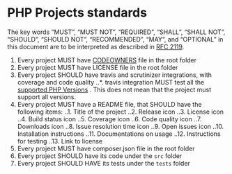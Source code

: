 # PHP Projects standards

The key words “MUST”, “MUST NOT”, “REQUIRED”, “SHALL”, “SHALL NOT”, “SHOULD”, “SHOULD NOT”, “RECOMMENDED”, “MAY”, and “OPTIONAL” in this document are to be interpreted as described in [RFC 2119](https://tools.ietf.org/html/rfc2119).

1. Every project MUST have [CODEOWNERS](https://help.github.com/en/articles/about-code-owners) file in the root folder 
2. Every project MUST have LICENSE file in the root folder
3. Every project SHOULD have travis and scrutinizer integrations, with coverage and code quality
..*. travis integration MUST test all the [supported PHP Versions](https://www.php.net/supported-versions.php) . This does not mean that the project must support all versions.
3. Every project MUST have a README file, that SHOULD have the following items:
..1. Title of the project 
..2. Release icon
..3. License icon
..4. Build status icon
..5. Coverage icon
..6. Code quality icon
..7. Downloads icon
..8. Issue resolution time icon
..9. Open issues icon
..10. Installation instructions
..11. Documentations on usage
..12. Instructions for testing
..13. Link to license
4. Every project MUST have composer.json file in the root folder
5. Every project SHOULD have its code under the `src` folder
6. Every project SHOULD HAVE its tests under the `tests` folder
